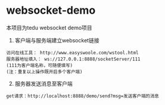 # websocket-demo
本项目为tedu websocket demo项目



1. 客户端与服务端建立websocket链接
```
访问在线工具： http://www.easyswoole.com/wstool.html
服务器地址填入： ws://127.0.0.1:8888/socketServer/111
(111为客户端名称，可随便填写)
(注：重复以上操作既开启多个客户端)
```

2. 服务器发送消息至客户端
```
get请求：http://localhost:8888/demo/send?msg=发送客户端的消息
```







